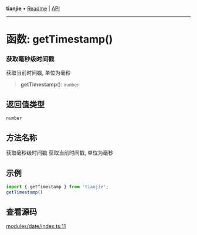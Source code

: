 **tianjie** • [Readme](../README.md) \| [API](../globals.md)

***

# 函数: getTimestamp()

### 获取毫秒级时间戳
获取当前时间戳, 单位为毫秒

<a id="undefined" name="undefined"></a>

> **getTimestamp**(): `number`

## 返回值类型

`number`

## 方法名称

获取毫秒级时间戳
获取当前时间戳, 单位为毫秒

## 示例

``` ts
import { getTimestamp } from 'tianjie';
getTimestamp()
```

## 查看源码

[modules/date/index.ts:11](https://github.com/hacxy/tianjie/blob/3a3f9f626d27cf04a1fdcea3cadef8bda0e494f2/src/modules/date/index.ts#L11)
